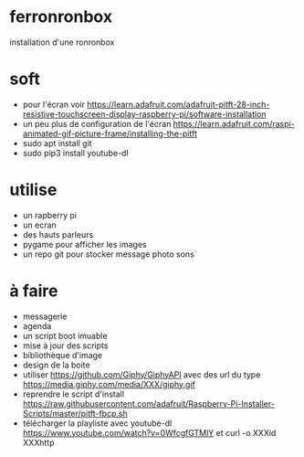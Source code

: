 # ferronronbox

installation d'une ronronbox
# soft
 - pour l'écran voir https://learn.adafruit.com/adafruit-pitft-28-inch-resistive-touchscreen-display-raspberry-pi/software-installation
 - un peu plus de configuration de l'écran https://learn.adafruit.com/raspi-animated-gif-picture-frame/installing-the-pitft
 - sudo apt install git
 - sudo pip3 install youtube-dl

# utilise
 - un rapberry pi
 - un ecran
 - des hauts parleurs
 - pygame pour afficher les images
 - un repo git pour stocker message photo sons
 
# à faire
 - messagerie
 - agenda
 - un script boot imuable
 - mise à jour des scripts
 - bibliothèque d'image
 - design de la boite
 - utiliser https://github.com/Giphy/GiphyAPI avec des url du type https://media.giphy.com/media/XXX/giphy.gif
 - reprendre le script d'install https://raw.githubusercontent.com/adafruit/Raspberry-Pi-Installer-Scripts/master/pitft-fbcp.sh
 - télécharger la playliste avec youtube-dl https://www.youtube.com/watch?v=0WfcgfGTMlY et curl -o XXXid XXXhttp
 
